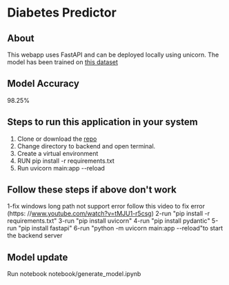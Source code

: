 # Diabetes Predictor

## About

This webapp uses FastAPI and can be deployed locally using unicorn.
The model has been trained on [this dataset](https://www.kaggle.com/uciml/pima-indians-diabetes-database) </br>

## Model Accuracy
98.25% 

## Steps to run this application in your system

1. Clone or download the [repo](https://github.com/kartikeyDeveloper/SingularityAIModel)
2. Change directory to backend and open terminal.
3. Create a virtual environment
4. RUN pip install -r requirements.txt
5. Run uvicorn main:app --reload

## Follow these steps if above don't work
1-fix windows long path not support error follow this video to fix error (https: //www.youtube.com/watch?v=tMJU1-r5csg)
2-run "pip install -r requirements.txt"
3-run "pip install uvicorn"
4-run "pip install pydantic"
5-run "pip install fastapi"
6-run "python -m uvicorn main:app --reload"to start the backend server
  
## Model update
Run notebook notebook/generate_model.ipynb
